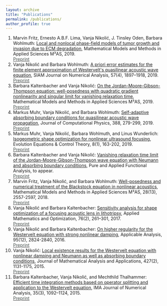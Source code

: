 ```yaml
---
layout: archive
title: "Publications"
permalink: /publications/
author_profile: true
---
```


  1. Marvin Fritz, Ernesto A.B.F. Lima, Vanja Nikoli&#263;, J. Tinsley Oden, Barbara Wohlmuth: [Local and nonlocal phase-field models of tumor growth and invasion due to ECM degradation](https://www.worldscientific.com/doi/abs/10.1142/S0218202519500519), Mathematical Models and Methods in Applied Sciences M³AS, 2019.<br/>
[<font color='49524F'>Preprint</font>](https://arxiv.org/abs/1906.07788)
   10. Vanja Nikoli&#263; and Barbara Wohlmuth: [A priori error estimates for the finite element approximation of Westervelt's quasilinear acoustic wave equation](https://epubs.siam.org/doi/abs/10.1137/19M1240873?mobileUi=0), SIAM Journal on Numerical Analysis, 57(4), 1897–1918, 2019.<br/>
 [<font color='49524F'>Preprint</font>](https://arxiv.org/abs/1901.08510)
   9.  Barbara Kaltenbacher and Vanja Nikoli&#263;: [On the Jordan-Moore-Gibson-Thompson equation: well-posedness with quadratic gradient nonlinearity and singular limit for vanishing relaxation time](https://www.worldscientific.com/doi/abs/10.1142/S0218202519500532), Mathematical Models and Methods in Applied Sciences M³AS, 2019.<br/>
   [<font color='49524F'>Preprint</font>](https://arxiv.org/pdf/1901.02795.pdf)
   8. Markus Muhr, Vanja Nikoli&#263;, and Barbara Wohlmuth: [Self-adaptive absorbing boundary conditions for quasilinear acoustic wave propagation](https://www.sciencedirect.com/science/article/pii/S0021999119302086), Journal of Computational Physics, 388, 279-299, 2019.<br/>
  [<font color='49524F'>Preprint</font>](https://arxiv.org/pdf/1811.12790.pdf)
   7. Markus Muhr, Vanja Nikoli&#263;, Barbara Wohlmuth, and Linus Wunderlich: [Isogeometric shape optimization for nonlinear ultrasound focusing](https://www.aimsciences.org/article/doi/10.3934/eect.2019010), Evolution Equations & Control Theory, 8(1), 163-202, 2019.<br/>
   [<font color='49524F'>Preprint</font>](https://arxiv.org/pdf/1712.05228.pdf)
   6. Barbara Kaltenbacher and Vanja Nikoli&#263;: [Vanishing relaxation time limit of the Jordan-Moore-Gibson-Thompson wave equation with Neumann and absorbing boundary conditions](http://www.ybook.co.jp/pafa.html), Pure and Applied Functional Analysis, to appear.<br/>
   [<font color='49524F'>Preprint</font>](https://arxiv.org/pdf/1902.10606.pdf)
   5. Marvin Fritz, Vanja Nikoli&#263;, and Barbara Wohlmuth: [Well-posedness and numerical treatment of the Blackstock equation in nonlinear acoustics](https://www.worldscientific.com/doi/abs/10.1142/S0218202518500550), Mathematical Models and Methods in Applied Sciences M³AS, 28(13), 2557-2597, 2018.<br/>
   [<font color='49524F'>Preprint</font>](https://arxiv.org/pdf/1806.05227.pdf)
   4. Vanja Nikoli&#263; and Barbara Kaltenbacher: [Sensitivity analysis for shape optimization of a focusing acoustic lens in lithotripsy](http://link.springer.com/article/10.1007/s00245-016-9340-x?wt_mc=internal.event.1.SEM.ArticleAuthorOnlineFirst), Applied Mathematics and Optimization, 76(2), 261–301, 2017.<br/>
   [<font color='49524F'>Preprint</font>](https://arxiv.org/pdf/1506.02781.pdf)
   3. Vanja Nikoli&#263; and Barbara Kaltenbacher: [On higher regularity for the Westervelt equation with strong nonlinear damping](http://www.tandfonline.com/doi/abs/10.1080/00036811.2015.1114607), Applicable Analysis, 95(12), 2824-2840, 2016.<br/>
   [<font color='49524F'>Preprint</font>](https://arxiv.org/pdf/1506.02125.pdf)
   2. Vanja Nikoli&#263;: [Local existence results for the Westervelt equation with nonlinear damping and Neumann as well as absorbing boundary conditions](http://www.sciencedirect.com/science/article/pii/S0022247X15001973), Journal of Mathematical Analysis and Applications, 427(2), 1131-1175, 2015.<br/>
   [<font color='49524F'>Preprint</font>](https://arxiv.org/pdf/1408.2160.pdf)
   1. Barbara Kaltenbacher, Vanja Nikoli&#263;, and Mechthild Thalhammer: [Efficient time integration methods based on operator splitting and application to the Westervelt equation](http://imajna.oxfordjournals.org/content/early/2014/06/04/imanum.dru029), IMA Journal of Numerical Analysis, 35(3), 1092–1124, 2015.<br/>
   [<font color='49524F'>Preprint</font>](https://arxiv.org/pdf/1311.1224.pdf)
